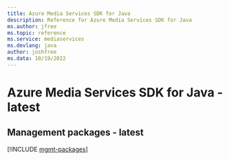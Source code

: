 ```yaml
---
title: Azure Media Services SDK for Java
description: Reference for Azure Media Services SDK for Java
ms.author: jfree
ms.topic: reference
ms.service: mediaservices
ms.devlang: java
author: joshfree
ms.data: 10/19/2022
---
```

# Azure Media Services SDK for Java - latest

## Management packages - latest
[!INCLUDE [mgmt-packages](media-services-mgmt-index.md)]